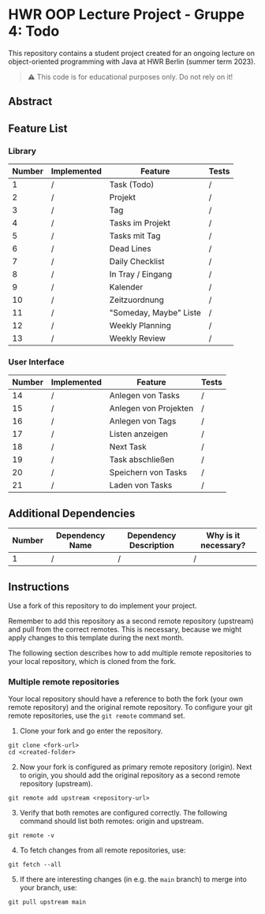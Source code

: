 # HWR OOP Lecture Project - Gruppe 4: Todo

This repository contains a student project created for an ongoing lecture on object-oriented programming with Java at HWR Berlin (summer term 2023).

> :warning: This code is for educational purposes only. Do not rely on it!

## Abstract

[TODO]: # (Write a short description of your project.)
[TODO]: # (State most important features.)
[TODO]: # (State the most interesting problems you encountered during the project.)

## Feature List

### Library

| Number | Implemented | Feature                | Tests |
|--------|-------------|------------------------|-------|
| 1      | /           | Task (Todo)            | /     |
| 2      | /           | Projekt                | /     |
| 3      | /           | Tag                    | /     |
| 4      | /           | Tasks im Projekt       | /     |
| 5      | /           | Tasks mit Tag          | /     |
| 6      | /           | Dead Lines             | /     |
| 7      | /           | Daily Checklist        | /     |
| 8      | /           | In Tray / Eingang      | /     |
| 9      | /           | Kalender               | /     |
| 10     | /           | Zeitzuordnung          | /     |
| 11     | /           | "Someday, Maybe" Liste | /     |
| 12     | /           | Weekly Planning        | /     |
| 13     | /           | Weekly Review          | /     |


### User Interface

| Number | Implemented | Feature                | Tests |
|--------|-------------|------------------------|-------|
| 14     | /           | Anlegen von Tasks      | /     |
| 15     | /           | Anlegen von Projekten  | /     |
| 16     | /           | Anlegen von Tags       | /     |
| 17     | /           | Listen anzeigen        | /     |
| 18     | /           | Next Task              | /     |
| 19     | /           | Task abschließen       | /     |
| 20     | /           | Speichern von Tasks    | /     |
| 21     | /           | Laden von Tasks        | /     |


## Additional Dependencies

[TODO]: # (For each additional dependency your project requires- Add an additional row to the table!)

| Number | Dependency Name | Dependency Description | Why is it necessary? |
|--------|-----------------|------------------------|----------------------|
| 1      | /               | /                      | /                    |

## Instructions

[TODO]: # (Remove these instructions once you finished your fork's setup.)

Use a fork of this repository to do implement your project.

Remember to add this repository as a second remote repository (upstream) and pull from the correct remotes.
This is necessary, because we might apply changes to this template during the next month.

The following section describes how to add multiple remote repositories to your local repository, which is cloned from the fork.

### Multiple remote repositories

Your local repository should have a reference to both the fork (your own remote repository) and the original remote repository.
To configure your git remote repositories, use the `git remote` command set.

1. Clone your fork and go enter the repository.
```
git clone <fork-url>
cd <created-folder>
```
2. Now your fork is configured as primary remote repository (origin).
Next to origin, you should add the original repository as a second remote repository (upstream).
```
git remote add upstream <repository-url>
```
3. Verify that both remotes are configured correctly.
The following command should list both remotes: origin and upstream.
```
git remote -v
```
4. To fetch changes from all remote repositories, use:
```
git fetch --all
```
5. If there are interesting changes (in e.g. the `main` branch) to merge into your branch, use:
```
git pull upstream main
```
